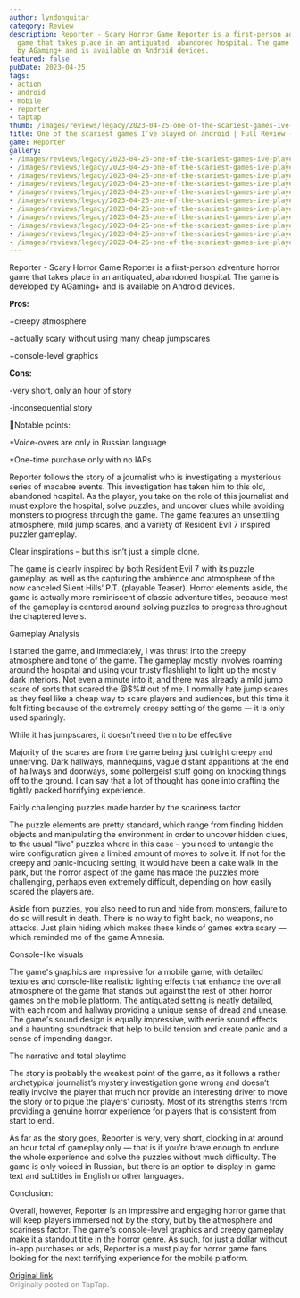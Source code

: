 ```yaml
---
author: lyndonguitar
category: Review
description: Reporter - Scary Horror Game Reporter is a first-person adventure horror
  game that takes place in an antiquated, abandoned hospital. The game is developed
  by AGaming+ and is available on Android devices.
featured: false
pubDate: 2023-04-25
tags:
- action
- android
- mobile
- reporter
- taptap
thumb: /images/reviews/legacy/2023-04-25-one-of-the-scariest-games-ive-played-on-android--full-review---reporter-0.avif
title: One of the scariest games I’ve played on android | Full Review - Reporter
game: Reporter
gallery:
- /images/reviews/legacy/2023-04-25-one-of-the-scariest-games-ive-played-on-android--full-review---reporter-0.avif
- /images/reviews/legacy/2023-04-25-one-of-the-scariest-games-ive-played-on-android--full-review---reporter-1.avif
- /images/reviews/legacy/2023-04-25-one-of-the-scariest-games-ive-played-on-android--full-review---reporter-2.avif
- /images/reviews/legacy/2023-04-25-one-of-the-scariest-games-ive-played-on-android--full-review---reporter-3.avif
- /images/reviews/legacy/2023-04-25-one-of-the-scariest-games-ive-played-on-android--full-review---reporter-4.avif
- /images/reviews/legacy/2023-04-25-one-of-the-scariest-games-ive-played-on-android--full-review---reporter-5.avif
- /images/reviews/legacy/2023-04-25-one-of-the-scariest-games-ive-played-on-android--full-review---reporter-6.avif
- /images/reviews/legacy/2023-04-25-one-of-the-scariest-games-ive-played-on-android--full-review---reporter-7.avif
- /images/reviews/legacy/2023-04-25-one-of-the-scariest-games-ive-played-on-android--full-review---reporter-8.avif
- /images/reviews/legacy/2023-04-25-one-of-the-scariest-games-ive-played-on-android--full-review---reporter-9.avif
- /images/reviews/legacy/2023-04-25-one-of-the-scariest-games-ive-played-on-android--full-review---reporter-10.avif
---
```

Reporter - Scary Horror Game
Reporter is a first-person adventure horror game that takes place in an antiquated, abandoned hospital. The game is developed by AGaming+ and is available on Android devices.


**Pros:**


+creepy atmosphere

+actually scary without using many cheap jumpscares

+console-level graphics


**Cons:**


-very short, only an hour of story

-inconsequential story

📝Notable points:

*Voice-overs are only in Russian language

*One-time purchase only with no IAPs

Reporter follows the story of a journalist who is investigating a mysterious series of macabre events. This investigation has taken him to this old, abandoned hospital. As the player, you take on the role of this journalist and must explore the hospital, solve puzzles, and uncover clues while avoiding monsters to progress through the game. The game features an unsettling atmosphere, mild jump scares, and a variety of Resident Evil 7 inspired puzzler gameplay.

Clear inspirations – but this isn’t just a simple clone.

The game is clearly inspired by both Resident Evil 7 with its puzzle gameplay, as well as the capturing the ambience and atmosphere of the now canceled Silent Hills’ P.T. (playable Teaser). Horror elements aside, the game is actually more reminiscent of classic adventure titles, because most of the gameplay is centered around solving puzzles to progress throughout the chaptered levels.

Gameplay Analysis

I started the game, and immediately, I was thrust into the creepy atmosphere and tone of the game. The gameplay mostly involves roaming around the hospital and using your trusty flashlight to light up the mostly dark interiors. Not even a minute into it, and there was already a mild jump scare of sorts that scared the @$%# out of me. I normally hate jump scares as they feel like a cheap way to scare players and audiences, but this time it felt fitting because of the extremely creepy setting of the game — it is only used sparingly.

While it has jumpscares, it doesn’t need them to be effective

Majority of the scares are from the game being just outright creepy and unnerving. Dark hallways, mannequins, vague distant apparitions at the end of hallways and doorways, some poltergeist stuff going on knocking things off to the ground. I can say that a lot of thought has gone into crafting the tightly packed horrifying experience.

Fairly challenging puzzles made harder by the scariness factor

The puzzle elements are pretty standard, which range from finding hidden objects and manipulating the environment in order to uncover hidden clues, to the usual “live” puzzles where in this case – you need to untangle the wire configuration given a limited amount of moves to solve it. If not for the creepy and panic-inducing setting, it would have been a cake walk in the park, but the horror aspect of the game has made the puzzles more challenging, perhaps even extremely difficult, depending on how easily scared the players are.

Aside from puzzles, you also need to run and hide from monsters, failure to do so will result in death. There is no way to fight back, no weapons, no attacks. Just plain hiding which makes these kinds of games extra scary — which reminded me of the game Amnesia.

Console-like visuals

The game's graphics are impressive for a mobile game, with detailed textures and console-like realistic lighting effects that enhance the overall atmosphere of the game that stands out against the rest of other horror games on the mobile platform. The antiquated setting is neatly detailed, with each room and hallway providing a unique sense of dread and unease. The game's sound design is equally impressive, with eerie sound effects and a haunting soundtrack that help to build tension and create panic and a sense of impending danger.

The narrative and total playtime

The story is probably the weakest point of the game, as it follows a rather archetypical journalist’s mystery investigation gone wrong and doesn’t really involve the player that much nor provide an interesting driver to move the story or to pique the players’ curiosity. Most of its strengths stems from providing a genuine horror experience for players that is consistent from start to end.

As far as the story goes, Reporter is very, very short, clocking in at around an hour total of gameplay only — that is if you’re brave enough to endure the whole experience and solve the puzzles without much difficulty. The game is only voiced in Russian, but there is an option to display in-game text and subtitles in English or other languages.

Conclusion:

Overall, however, Reporter is an impressive and engaging horror game that will keep players immersed not by the story, but by the atmosphere and scariness factor. The game's console-level graphics and creepy gameplay make it a standout title in the horror genre. As such, for just a dollar without in-app purchases or ads, Reporter is a must play for horror game fans looking for the next terrifying experience for the mobile platform.

[Original link](https://www.taptap.io/post/5234886)<br><span style="font-size: 0.95em; color: #888;">Originally posted on TapTap.</span>